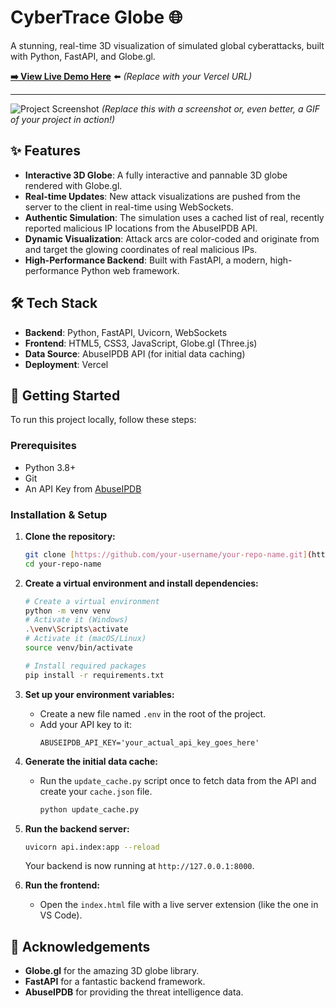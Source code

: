 # CyberTrace Globe 🌐

A stunning, real-time 3D visualization of simulated global cyberattacks, built with Python, FastAPI, and Globe.gl.

**[➡️ View Live Demo Here](https://your-project-name.vercel.app)** ⬅️
_(Replace with your Vercel URL)_

---

![Project Screenshot](https://via.placeholder.com/800x400.png?text=Add+a+Screenshot+or+GIF+of+Your+Globe!)
_(Replace this with a screenshot or, even better, a GIF of your project in action!)_

## ✨ Features

- **Interactive 3D Globe**: A fully interactive and pannable 3D globe rendered with Globe.gl.
- **Real-time Updates**: New attack visualizations are pushed from the server to the client in real-time using WebSockets.
- **Authentic Simulation**: The simulation uses a cached list of real, recently reported malicious IP locations from the AbuseIPDB API.
- **Dynamic Visualization**: Attack arcs are color-coded and originate from and target the glowing coordinates of real malicious IPs.
- **High-Performance Backend**: Built with FastAPI, a modern, high-performance Python web framework.

## 🛠️ Tech Stack

- **Backend**: Python, FastAPI, Uvicorn, WebSockets
- **Frontend**: HTML5, CSS3, JavaScript, Globe.gl (Three.js)
- **Data Source**: AbuseIPDB API (for initial data caching)
- **Deployment**: Vercel

## 🚀 Getting Started

To run this project locally, follow these steps:

### Prerequisites

- Python 3.8+
- Git
- An API Key from [AbuseIPDB](https://www.abuseipdb.com/api)

### Installation & Setup

1.  **Clone the repository:**

    ```bash
    git clone [https://github.com/your-username/your-repo-name.git](https://github.com/your-username/your-repo-name.git)
    cd your-repo-name
    ```

2.  **Create a virtual environment and install dependencies:**

    ```bash
    # Create a virtual environment
    python -m venv venv
    # Activate it (Windows)
    .\venv\Scripts\activate
    # Activate it (macOS/Linux)
    source venv/bin/activate

    # Install required packages
    pip install -r requirements.txt
    ```

3.  **Set up your environment variables:**

    - Create a new file named `.env` in the root of the project.
    - Add your API key to it:
      ```
      ABUSEIPDB_API_KEY='your_actual_api_key_goes_here'
      ```

4.  **Generate the initial data cache:**

    - Run the `update_cache.py` script once to fetch data from the API and create your `cache.json` file.
      ```bash
      python update_cache.py
      ```

5.  **Run the backend server:**

    ```bash
    uvicorn api.index:app --reload
    ```

    Your backend is now running at `http://127.0.0.1:8000`.

6.  **Run the frontend:**
    - Open the `index.html` file with a live server extension (like the one in VS Code).

## 🙏 Acknowledgements

- **Globe.gl** for the amazing 3D globe library.
- **FastAPI** for a fantastic backend framework.
- **AbuseIPDB** for providing the threat intelligence data.
